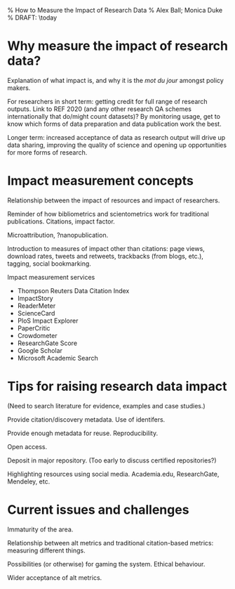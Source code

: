 % How to Measure the Impact of Research Data
% Alex Ball; Monica Duke
% DRAFT: \today

Why measure the impact of research data?
========================================

Explanation of what impact is, and why it is the *mot du jour* amongst policy makers.

For researchers in short term: getting credit for full range of research outputs. Link to REF 2020 (and any other research QA schemes internationally that do/might count datasets)? By monitoring usage, get to know which forms of data preparation and data publication work the best.

Longer term: increased acceptance of data as research output will drive up data sharing, improving the quality of science and opening up opportunities for more forms of research.


Impact measurement concepts
===========================

Relationship between the impact of resources and impact of researchers.

Reminder of how bibliometrics and scientometrics work for traditional publications. Citations, impact factor.

Microattribution, ?nanopublication. 

Introduction to measures of impact other than citations: page views, download rates, tweets and retweets, trackbacks (from blogs, etc.), tagging, social bookmarking.

Impact measurement services

* Thompson Reuters Data Citation Index
* ImpactStory
* ReaderMeter
* ScienceCard
* PloS Impact Explorer
* PaperCritic
* Crowdometer
* ResearchGate Score
* Google Scholar
* Microsoft Academic Search


Tips for raising research data impact
=====================================

(Need to search literature for evidence, examples and case studies.)

Provide citation/discovery metadata. Use of identifers.

Provide enough metadata for reuse. Reproducibility.

Open access.

Deposit in major repository. (Too early to discuss certified repositories?)

Highlighting resources using social media. Academia.edu, ResearchGate, Mendeley, etc.


Current issues and challenges
=============================

Immaturity of the area.

Relationship between alt metrics and traditional citation-based metrics: measuring different things.

Possibilities (or otherwise) for gaming the system. Ethical behaviour.

Wider acceptance of alt metrics.

